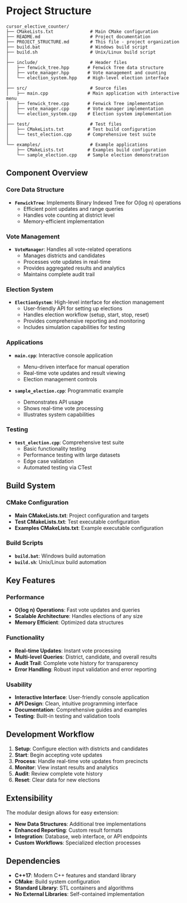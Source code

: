 # Project Structure

```
cursor_elective_counter/
├── CMakeLists.txt              # Main CMake configuration
├── README.md                   # Project documentation
├── PROJECT_STRUCTURE.md        # This file - project organization
├── build.bat                   # Windows build script
├── build.sh                    # Unix/Linux build script
│
├── include/                    # Header files
│   ├── fenwick_tree.hpp       # Fenwick Tree data structure
│   ├── vote_manager.hpp       # Vote management and counting
│   └── election_system.hpp    # High-level election interface
│
├── src/                        # Source files
│   ├── main.cpp               # Main application with interactive menu
│   ├── fenwick_tree.cpp       # Fenwick Tree implementation
│   ├── vote_manager.cpp       # Vote manager implementation
│   └── election_system.cpp    # Election system implementation
│
├── test/                       # Test files
│   ├── CMakeLists.txt         # Test build configuration
│   └── test_election.cpp      # Comprehensive test suite
│
└── examples/                   # Example applications
    ├── CMakeLists.txt         # Examples build configuration
    └── sample_election.cpp    # Sample election demonstration
```

## Component Overview

### Core Data Structure
- **`FenwickTree`**: Implements Binary Indexed Tree for O(log n) operations
  - Efficient point updates and range queries
  - Handles vote counting at district level
  - Memory-efficient implementation

### Vote Management
- **`VoteManager`**: Handles all vote-related operations
  - Manages districts and candidates
  - Processes vote updates in real-time
  - Provides aggregated results and analytics
  - Maintains complete audit trail

### Election System
- **`ElectionSystem`**: High-level interface for election management
  - User-friendly API for setting up elections
  - Handles election workflow (setup, start, stop, reset)
  - Provides comprehensive reporting and monitoring
  - Includes simulation capabilities for testing

### Applications
- **`main.cpp`**: Interactive console application
  - Menu-driven interface for manual operation
  - Real-time vote updates and result viewing
  - Election management controls

- **`sample_election.cpp`**: Programmatic example
  - Demonstrates API usage
  - Shows real-time vote processing
  - Illustrates system capabilities

### Testing
- **`test_election.cpp`**: Comprehensive test suite
  - Basic functionality testing
  - Performance testing with large datasets
  - Edge case validation
  - Automated testing via CTest

## Build System

### CMake Configuration
- **Main CMakeLists.txt**: Project configuration and targets
- **Test CMakeLists.txt**: Test executable configuration
- **Examples CMakeLists.txt**: Example executable configuration

### Build Scripts
- **`build.bat`**: Windows build automation
- **`build.sh`**: Unix/Linux build automation

## Key Features

### Performance
- **O(log n) Operations**: Fast vote updates and queries
- **Scalable Architecture**: Handles elections of any size
- **Memory Efficient**: Optimized data structures

### Functionality
- **Real-time Updates**: Instant vote processing
- **Multi-level Queries**: District, candidate, and overall results
- **Audit Trail**: Complete vote history for transparency
- **Error Handling**: Robust input validation and error reporting

### Usability
- **Interactive Interface**: User-friendly console application
- **API Design**: Clean, intuitive programming interface
- **Documentation**: Comprehensive guides and examples
- **Testing**: Built-in testing and validation tools

## Development Workflow

1. **Setup**: Configure election with districts and candidates
2. **Start**: Begin accepting vote updates
3. **Process**: Handle real-time vote updates from precincts
4. **Monitor**: View instant results and analytics
5. **Audit**: Review complete vote history
6. **Reset**: Clear data for new elections

## Extensibility

The modular design allows for easy extension:
- **New Data Structures**: Additional tree implementations
- **Enhanced Reporting**: Custom result formats
- **Integration**: Database, web interface, or API endpoints
- **Custom Workflows**: Specialized election processes

## Dependencies

- **C++17**: Modern C++ features and standard library
- **CMake**: Build system configuration
- **Standard Library**: STL containers and algorithms
- **No External Libraries**: Self-contained implementation
